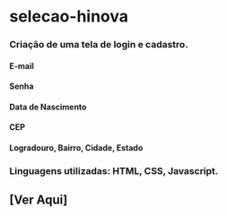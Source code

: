 # selecao-hinova

### Criação de uma tela de login e cadastro.

#### E-mail
#### Senha
#### Data de Nascimento
#### CEP
#### Logradouro, Bairro, Cidade, Estado

### Linguagens utilizadas: HTML, CSS, Javascript.

## [Ver Aqui]